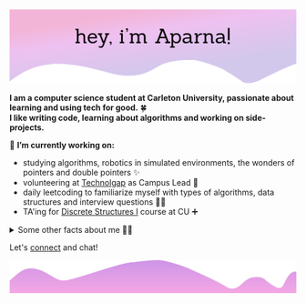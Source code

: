 <img src="https://raw.githubusercontent.com/AparnApu/AparnApu/5d7fc8e84d8f4a2301090c4cc6e1e3680c91a390/readme/hero.svg" alt="Hero image">

**I am a computer science student at Carleton University, passionate about learning and using tech for good.** 🍀      
**I like writing code, learning about algorithms and working on side-projects.** 

📝 **I’m currently working on:** 
- studying algorithms, robotics in simulated environments, the wonders of pointers and double pointers ✨  
- volunteering at [Technolgap](https://www.linkedin.com/company/technolgap/mycompany/) as Campus Lead 🌱
- daily leetcoding to familiarize myself with types of algorithms, data structures and interview questions 👩‍💻
- TA'ing for [Discrete Structures I](https://calendar.carleton.ca/search/?P=COMP%201805) course at CU ➕

<details>
  <summary>Some other facts about me 🤸‍♀️</summary>

  - My go-to jam at the moment is Terrible Thing by AG
  - I make monthly playlists over on Spotify, check them out [here](https://open.spotify.com/user/d88s4ryalobgobdzi3vs77937)

  ![My github stats](https://github-readme-stats.vercel.app/api?username=AparnApu&show_icons=true&theme=nord)
</details>

Let's [connect](https://www.linkedin.com/in/aparna-apu/) and chat!

<img src="https://raw.githubusercontent.com/AparnApu/AparnApu/df321da1273ca615f2e70da30bf4699d19f7cb90/readme/bottom.svg" alt="bottom">
